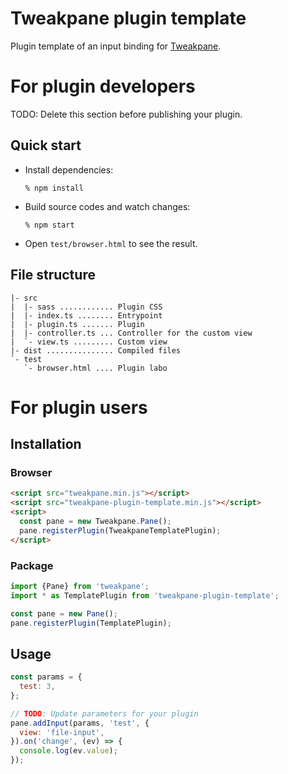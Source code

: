 # Tweakpane plugin template
Plugin template of an input binding for [Tweakpane][tweakpane].


# For plugin developers
TODO: Delete this section before publishing your plugin.


## Quick start
- Install dependencies:
  ```
  % npm install
  ```
- Build source codes and watch changes:
  ```
  % npm start
  ```
- Open `test/browser.html` to see the result.


## File structure
```
|- src
|  |- sass ............ Plugin CSS
|  |- index.ts ........ Entrypoint
|  |- plugin.ts ....... Plugin
|  |- controller.ts ... Controller for the custom view
|  `- view.ts ......... Custom view
|- dist ............... Compiled files
`- test
   `- browser.html .... Plugin labo
```


# For plugin users


## Installation


### Browser
```html
<script src="tweakpane.min.js"></script>
<script src="tweakpane-plugin-template.min.js"></script>
<script>
  const pane = new Tweakpane.Pane();
  pane.registerPlugin(TweakpaneTemplatePlugin);
</script>
```


### Package
```js
import {Pane} from 'tweakpane';
import * as TemplatePlugin from 'tweakpane-plugin-template';

const pane = new Pane();
pane.registerPlugin(TemplatePlugin);
```


## Usage
```js
const params = {
  test: 3,
};

// TODO: Update parameters for your plugin
pane.addInput(params, 'test', {
  view: 'file-input',
}).on('change', (ev) => {
  console.log(ev.value);
});
```


[tweakpane]: https://github.com/cocopon/tweakpane/
